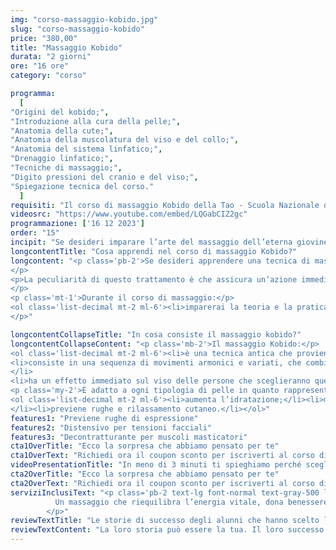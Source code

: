 ```yaml
---
img: "corso-massaggio-kobido.jpg"
slug: "corso-massaggio-kobido"
price: "380,00"
title: "Massaggio Kobido"
durata: "2 giorni"
ore: "16 ore"
category: "corso"

programma:
  [
"Origini del kobido;",
"Introduzione alla cura della pelle;",
"Anatomia della cute;",
"Anatomia della muscolatura del viso e del collo;",
"Anatomia del sistema linfatico;",
"Drenaggio linfatico;",
"Tecniche di massaggio;",
"Digito pressioni del cranio e del viso;",
"Spiegazione tecnica del corso."
  ]
requisiti: "Il corso di massaggio Kobido della Tao - Scuola Nazionale di Massaggio è aperto a chi ha già un’esperienza di base precedente, soprattutto una conoscenza delle tecniche del massaggio base classico svedese, quali sfioramento, frizioni, impastamenti, vibrazioni e percussioni, in tutte le loro varianti. É consigliabile avere anche una conoscenza del trattamento di Linfodrenaggio Vodder."
videosrc: "https://www.youtube.com/embed/LQGabCIZ2gc"
programmazione: ['16 12 2023']   
order: "15" 
incipit: "Se desideri imparare l’arte del massaggio dell’eterna giovinezza, questo è il corso ideale per te. Scopri subito la tecnica di massaggio Kobido."
longcontentTitle: "Cosa apprendi nel corso di massaggio Kobido?"            
longcontent: "<p class='pb-2'>Se desideri apprendere una tecnica di massaggio che agisce in profondità sui muscoli del viso, del collo, del décolleté e della testa, con effetti liftanti e rilassanti, questo è il corso giusto per te. 
</p> 
<p>La peculiarità di questo trattamento è che assicura un’azione immediata: basterà alzarsi dal lettino (o meglio ancora se eseguito sul futon) per notare subito l’effetto lifting naturale. 
</p>
<p class='mt-1'>Durante il corso di massaggio:</p>
<ol class='list-decimal mt-2 ml-6'><li>imparerai la teoria e la pratica del massaggio Kobido;</li><li>studierai le origini e i principi della tecnica;</li><li>approfondirai le tecniche di movimento e di digitopressione con le mani.</li></ol><p class='mt-2'>Il corso ti renderà in grado di praticare un massaggio kobido efficace e sicuro, ottenendo un’azione ringiovanente, modellante e armonizzante sul viso, proprio come se fosse un lifting naturale. 
</p>"

longcontentCollapseTitle: "In cosa consiste il massaggio kobido?"
longcontentCollapseContent: "<p class='mb-2'>Il massaggio Kobido:</p>
<ol class='list-decimal mt-2 ml-6'><li>è una tecnica antica che proviene dal Giappone, riservata alla famiglia imperiale;</li>
<li>consiste in una sequenza di movimenti armonici e variati, che combinano frizioni, pressioni, vibrazioni e tocchi superficiali e profondi. Stimola i punti dei meridiani, i decorsi linfatici, i muscoli facciali e cervicali, eliminando le tensioni provocate da contratture, cattive posture, stress mandibolare e digrignamento dei denti;
</li>
<li>ha un effetto immediato sul viso delle persone che sceglieranno questo trattamento. Si nota subito una maggiore luminosità, tonicità ed elasticità della pelle, una riduzione delle rughe e delle borse sotto gli occhi, un aspetto più giovane e rilassato.</li></ol>
<p class='my-2'>È adatto a ogni tipologia di pelle in quanto rappresenta un vero alleato del viso:</p>
<ol class='list-decimal mt-2 ml-6'><li>aumenta l’idratazione;</li><li>migliora l’elasticità e la tonicità di viso e collo;
</li><li>previene rughe e rilassamento cutaneo.</li></ol>"
features1: "Previene rughe di espressione"
features2: "Distensivo per tensioni facciali"
features3: "Decontratturante per muscoli masticatori"  
cta1OverTitle: "Ecco la sorpresa che abbiamo pensato per te"
cta1OverText: "Richiedi ora il coupon sconto per iscriverti al corso di massaggio kobido"
videoPresentationTitle: "In meno di 3 minuti ti spieghiamo perché scegliere il corso di massaggio Kobido"
cta2OverTitle: "Ecco la sorpresa che abbiamo pensato per te"
cta2OverText: "Richiedi ora il coupon sconto per iscriverti al corso di massaggio kobido"
serviziInclusiText: "<p class='pb-2 text-lg font-normal text-gray-500 lg:text-xl sm:px-16 lg:px-48 text-justify'>
          Un massaggio che riequilibra l’energia vitale, dona benessere e salute al viso, assicura un effetto lifting naturale. Per questo, è fondamentale che tu apprenda questa tecnica di massaggio Kobido per aggiungerla alla tua formazione ed eseguirla sui tuoi clienti. Cosa aspetti? Contattaci subito per avere tutte le informazioni su come iscriverti al corso
        </p>"
reviewTextTitle: "Le storie di successo degli alunni che hanno scelto la nostra scuola di massaggio"        
reviewTextContent: "La loro storia può essere la tua. Il loro successo puoi ottenerlo anche tu. Cosa aspetti? Scegli anche tu di essere finalmente felice del lavoro che scegli." 
---
```

